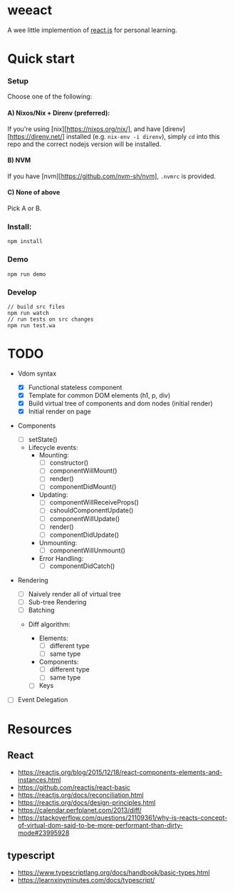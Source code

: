 # weeact

A wee little implemention of [react.js][react] for personal learning.

# Quick start

### Setup
Choose one of the following:

#### A) Nixos/Nix + Direnv (preferred):
If you're using [nix][https://nixos.org/nix/], and have [direnv][https://direnv.net/] installed (e.g. `nix-env -i direnv`), simply `cd` into this repo and the correct nodejs version will be installed.

#### B) NVM
If you have [nvm][https://github.com/nvm-sh/nvm], `.nvmrc` is provided.

#### C) None of above
Pick A or B.

### Install:

```
npm install
```

### Demo

```
npm run demo
```

### Develop

```
// build src files
npm run watch
// run tests on src changes
npm run test.wa
```

# TODO

* Vdom syntax

  * [x] Functional stateless component
  * [x] Template for common DOM elements (h1, p, div)
  * [x] Build virtual tree of components and dom nodes (initial render)
  * [x] Initial render on page

* Components
  * [ ] setState()
  * Lifecycle events:
    * Mounting:
      * [ ] constructor()
      * [ ] componentWillMount()
      * [ ] render()
      * [ ] componentDidMount()
    * Updating:
      * [ ] componentWillReceiveProps()
      * [ ] cshouldComponentUpdate()
      * [ ] componentWillUpdate()
      * [ ] render()
      * [ ] componentDidUpdate()
    * Unmounting:
      * [ ] componentWillUnmount()
    * Error Handling:
      * [ ] componentDidCatch()
* Rendering

  * [ ] Naively render all of virtual tree
  * [ ] Sub-tree Rendering
  * [ ] Batching
  * Diff algorithm:

    * Elements:
      * [ ] different type
      * [ ] same type
    * Components:
      * [ ] different type
      * [ ] same type
    * [ ] Keys

* [ ] Event Delegation

# Resources

## React

* https://reactjs.org/blog/2015/12/18/react-components-elements-and-instances.html
* https://github.com/reactjs/react-basic
* https://reactjs.org/docs/reconciliation.html
* https://reactjs.org/docs/design-principles.html
* https://calendar.perfplanet.com/2013/diff/
* https://stackoverflow.com/questions/21109361/why-is-reacts-concept-of-virtual-dom-said-to-be-more-performant-than-dirty-mode#23995928

## typescript

* https://www.typescriptlang.org/docs/handbook/basic-types.html
* https://learnxinyminutes.com/docs/typescript/

[react]: https://reactjs.org/ "react"
